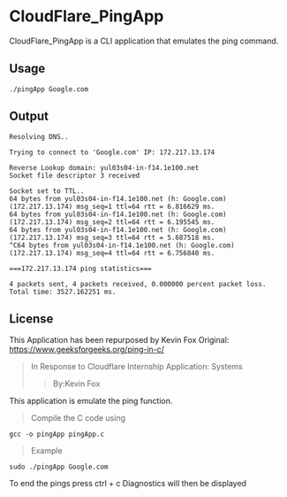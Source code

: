 

# CloudFlare_PingApp

CloudFlare_PingApp is a CLI application that emulates the ping command.


## Usage

```
./pingApp Google.com
```
## Output
```
Resolving DNS..

Trying to connect to 'Google.com' IP: 172.217.13.174

Reverse Lookup domain: yul03s04-in-f14.1e100.net
Socket file descriptor 3 received

Socket set to TTL..
64 bytes from yul03s04-in-f14.1e100.net (h: Google.com) (172.217.13.174) msg_seq=1 ttl=64 rtt = 6.816629 ms.
64 bytes from yul03s04-in-f14.1e100.net (h: Google.com) (172.217.13.174) msg_seq=2 ttl=64 rtt = 6.195545 ms.
64 bytes from yul03s04-in-f14.1e100.net (h: Google.com) (172.217.13.174) msg_seq=3 ttl=64 rtt = 5.687518 ms.
^C64 bytes from yul03s04-in-f14.1e100.net (h: Google.com) (172.217.13.174) msg_seq=4 ttl=64 rtt = 6.756840 ms.

===172.217.13.174 ping statistics===

4 packets sent, 4 packets received, 0.000000 percent packet loss. Total time: 3527.162251 ms.

```



## License
This Application has been repurposed by Kevin Fox
Original: https://www.geeksforgeeks.org/ping-in-c/


>In Response to Cloudflare Internship Application: Systems
>>By:Kevin Fox


This application is emulate the ping function.


> Compile the C code using
```
gcc -o pingApp pingApp.c
```

> Example
```
sudo ./pingApp Google.com
```
To end the pings press ctrl + c
Diagnostics will then be displayed
